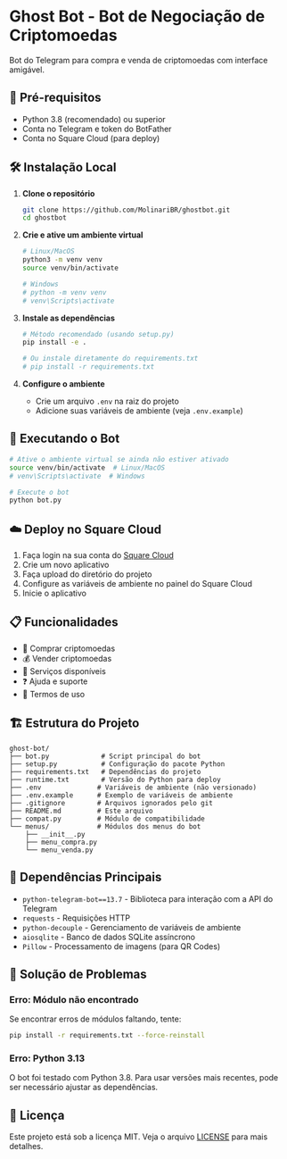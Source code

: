 # Ghost Bot - Bot de Negociação de Criptomoedas

Bot do Telegram para compra e venda de criptomoedas com interface amigável.

## 🚀 Pré-requisitos

- Python 3.8 (recomendado) ou superior
- Conta no Telegram e token do BotFather
- Conta no Square Cloud (para deploy)

## 🛠️ Instalação Local

1. **Clone o repositório**
   ```bash
   git clone https://github.com/MolinariBR/ghostbot.git
   cd ghostbot
   ```

2. **Crie e ative um ambiente virtual**
   ```bash
   # Linux/MacOS
   python3 -m venv venv
   source venv/bin/activate
   
   # Windows
   # python -m venv venv
   # venv\Scripts\activate
   ```

3. **Instale as dependências**
   ```bash
   # Método recomendado (usando setup.py)
   pip install -e .
   
   # Ou instale diretamente do requirements.txt
   # pip install -r requirements.txt
   ```

4. **Configure o ambiente**
   - Crie um arquivo `.env` na raiz do projeto
   - Adicione suas variáveis de ambiente (veja `.env.example`)

## 🚀 Executando o Bot

```bash
# Ative o ambiente virtual se ainda não estiver ativado
source venv/bin/activate  # Linux/MacOS
# venv\Scripts\activate  # Windows

# Execute o bot
python bot.py
```

## ☁️ Deploy no Square Cloud

1. Faça login na sua conta do [Square Cloud](https://squarecloud.app/)
2. Crie um novo aplicativo
3. Faça upload do diretório do projeto
4. Configure as variáveis de ambiente no painel do Square Cloud
5. Inicie o aplicativo

## 📋 Funcionalidades

- 🛒 Comprar criptomoedas
- 💰 Vender criptomoedas
- 🔧 Serviços disponíveis
- ❓ Ajuda e suporte
- 📜 Termos de uso

## 🏗️ Estrutura do Projeto

```
ghost-bot/
├── bot.py             # Script principal do bot
├── setup.py           # Configuração do pacote Python
├── requirements.txt   # Dependências do projeto
├── runtime.txt        # Versão do Python para deploy
├── .env              # Variáveis de ambiente (não versionado)
├── .env.example      # Exemplo de variáveis de ambiente
├── .gitignore        # Arquivos ignorados pelo git
├── README.md         # Este arquivo
├── compat.py         # Módulo de compatibilidade
└── menus/            # Módulos dos menus do bot
    ├── __init__.py
    ├── menu_compra.py
    └── menu_venda.py
```

## 🔧 Dependências Principais

- `python-telegram-bot==13.7` - Biblioteca para interação com a API do Telegram
- `requests` - Requisições HTTP
- `python-decouple` - Gerenciamento de variáveis de ambiente
- `aiosqlite` - Banco de dados SQLite assíncrono
- `Pillow` - Processamento de imagens (para QR Codes)

## 🐛 Solução de Problemas

### Erro: Módulo não encontrado
Se encontrar erros de módulos faltando, tente:
```bash
pip install -r requirements.txt --force-reinstall
```

### Erro: Python 3.13
O bot foi testado com Python 3.8. Para usar versões mais recentes, pode ser necessário ajustar as dependências.

## 📝 Licença

Este projeto está sob a licença MIT. Veja o arquivo [LICENSE](LICENSE) para mais detalhes.
